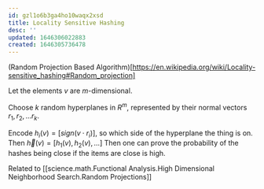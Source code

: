 ```yaml
---
id: gzl1o6b3ga4ho10waqx2xsd
title: Locality Sensitive Hashing
desc: ''
updated: 1646306022883
created: 1646305736478
---
```


(Random Projection Based Algorithm)[https://en.wikipedia.org/wiki/Locality-sensitive_hashing#Random_projection]

Let the elements $v$ are $m$-dimensional.

Choose $k$ random hyperplanes in $R^m$, represented by their normal vectors $r_1,r_2,...r_k$.

Encode $h_i(v) = [sign(v\cdot r_i)]$, so which side of the hyperplane the thing is on.
Then $\vec{h}(v)=[h_1(v),h_2(v),...]$
Then one can prove the probability of the hashes being close if the items are close is high.

Related to [[science.math.Functional Analysis.High Dimensional Neighborhood Search.Random Projections]]

